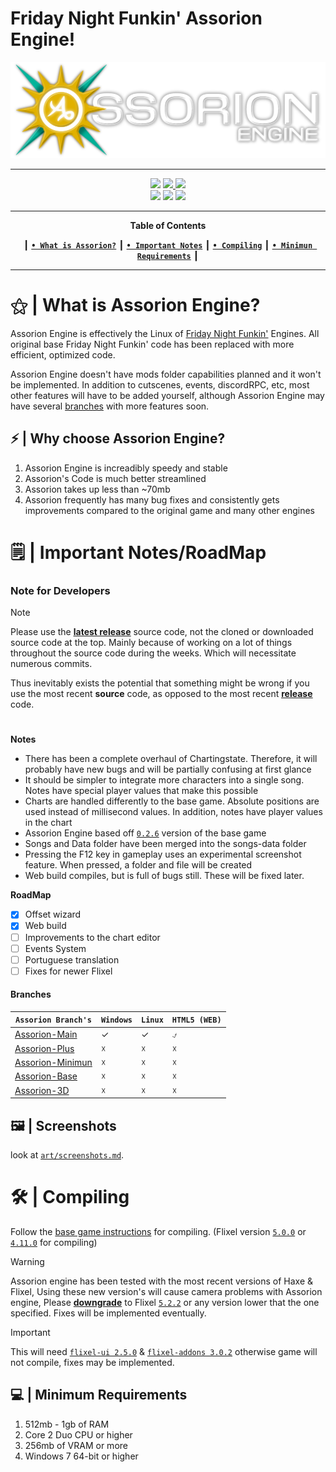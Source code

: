 # Friday Night Funkin' Assorion Engine!

![LOGO](art/assorione.png)

-------------------------------------------------------------
 <div align="center">
 <a href="#"><img src="https://img.shields.io/github/repo-size/Assorion/FNF-Assorion-Engine?style=for-the-badge&color=06b59c"/></a>
 <a href="https://github.com/Assorion/FNF-Assorion-Engine/graphs/commit-activity"><img src="https://img.shields.io/github/commit-activity/m/Assorion/FNF-Assorion-Engine?style=for-the-badge&color=06b59c"/</a> 
 <a href="https://github.com/Assorion/FNF-Assorion-Engine/releases"><img src="https://img.shields.io/github/v/release/Assorion/FNF-Assorion-Engine?style=for-the-badge&color=06b59c"/></a>
 </div>
 <div align="center">
 <a href="https://github.com/Assorion/FNF-Assorion-Engine/releases"><img src="https://img.shields.io/badge/Windows_Build-Released-blue?style=for-the-badge&color=e1b100"/></a>
 <a href="https://github.com/Assorion/FNF-Assorion-Engine/releases"><img src="https://img.shields.io/badge/Linux_Build-Released-blue?style=for-the-badge&color=e1b100"/></a>
 <a href="https://github.com/Assorion/FNF-Assorion-Engine/actions/workflows/HTML5.yml"><img src="https://img.shields.io/badge/Web_Build-Testing-blue?style=for-the-badge&color=e1b100"/></a>  
 </div>

-------------------------------------------------------------
<div align="center">
 
**Table of Contents**
</div>
<div align="center">
 
┃ [**`• What is Assorion?`**](#--what-is-assorion-engine) ┃ [**`• Important Notes`**](#%EF%B8%8F--important-notesroadmap) ┃ [**`• Compiling`**](#--compiling) ┃ [**`• Minimun Requirements`**](#--compiling) ┃
</div>

-------------------------------------------------------------

# ⚝ | What is Assorion Engine?

Assorion Engine is effectively the Linux of <a href="https://ninja-muffin24.itch.io/funkin">Friday Night Funkin'</a> Engines. 
All original base Friday Night Funkin' code has been replaced with more efficient, optimized code. 

Assorion Engine doesn't have mods folder capabilities planned and it won't be implemented. 
In addition to cutscenes, events, discordRPC, etc, most other features will have to be added yourself, 
although Assorion Engine may have several <a href="https://github.com/Assorion/FNF-Assorion-Engine#branches">branches</a> with more features soon.

## ⚡ | Why choose Assorion Engine?

1. Assorion Engine is increadibly speedy and stable
2. Assorion's Code is much better streamlined
3. Assorion takes up less than ~70mb
4. Assorion frequently has many bug fixes and consistently gets improvements compared to the original game and many other engines

# 🗒️ | Important Notes/RoadMap

### **Note for Developers**
> [!NOTE] 
> Please use the <a href="https://github.com/Assorion/FNF-Assorion-Engine/releases"><ins>**latest release**</ins></a> source code, not the cloned or downloaded source code at the top. Mainly because of working on a lot of things throughout the source code during the weeks. Which will necessitate numerous commits.
>
> Thus inevitably exists the potential that something might be wrong if you use the most recent **source** code, as opposed to the most recent <a href="https://github.com/Assorion/FNF-Assorion-Engine/releases"><ins>**release**</ins></a> code.

#
  **Notes**   
-	There has been a complete overhaul of Chartingstate. Therefore, it will probably have new bugs and will be partially confusing at first glance
-	It should be simpler to integrate more characters into a single song. Notes have special player values that make this possible
-	Charts are handled differently to the base game. Absolute positions are used instead of millisecond values. In addition, notes have player values in the chart
-	Assorion Engine based off <a href="https://github.com/FunkinCrew/Funkin/releases/tag/v0.2.6">`0.2.6`</a> version of the base game
-	Songs and Data folder have been merged into the songs-data folder
- Pressing the F12 key in gameplay uses an experimental screenshot feature. When pressed, a folder and file will be created
- Web build compiles, but is full of bugs still. These will be fixed later.
  
 **RoadMap**
* [x]	Offset wizard
* [X]	Web build
* [ ]	Improvements to the chart editor
* [ ]	Events System
* [ ]	Portuguese translation
* [ ]	Fixes for newer Flixel

#### **Branches**
| `Assorion Branch's`                                | `Windows` | `Linux` | `HTML5 (WEB)`     |
|--------------------------------------------------|---------|-------|-----------------|
| <a href="#">Assorion-Main</a>                                    | ✓       | ✓     | ⍻              |
| <a href="#">Assorion-Plus</a>                                    | ☓       | ☓     | ☓              |
| <a href="#">Assorion-Minimun</a>                                 | ☓       | ☓     | ☓              |
| <a href="#">Assorion-Base</a>                                    | ☓       | ☓     | ☓              |
| <a href="#">Assorion-3D</a>                                      | ☓       | ☓     | ☓              |

## 🖼️ | Screenshots

look at <a href="https://github.com/Assorion/FNF-Assorion-Engine/blob/main/art/screenshots.md">`art/screenshots.md`</a>. 

# 🛠 | Compiling

Follow the <a href="https://github.com/FunkinCrew/Funkin#build-instructions">base game instructions</a> for compiling. (Flixel version <a href="https://lib.haxe.org/p/flixel/5.0.0/">`5.0.0`</a> or <a href="https://lib.haxe.org/p/flixel/4.11.0/">`4.11.0`</a> for compiling)

> [!WARNING] 
> Assorion engine has been tested with the most recent versions of Haxe & Flixel, Using these new version's will cause camera problems with Assorion engine, Please <ins>**downgrade**</ins> to Flixel <a href="https://lib.haxe.org/p/flixel/5.2.2/">`5.2.2`</a> or any version lower that the one specified. Fixes will be implemented eventually.


> [!IMPORTANT]
>This will need <a href="https://lib.haxe.org/p/flixel-ui/">`flixel-ui 2.5.0`</a> & <a href="https://lib.haxe.org/p/flixel-addons/3.0.2/releasenotes">`flixel-addons 3.0.2`</a> otherwise game will not compile, fixes may be implemented.

## 💻 | Minimum Requirements

1. 512mb - 1gb of RAM
2. Core 2 Duo CPU or higher
3. 256mb of VRAM or more
4. Windows 7 64-bit or higher
